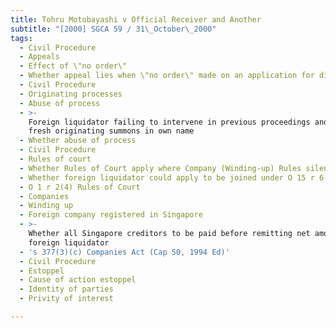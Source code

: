 ```yaml
---
title: Tohru Motobayashi v Official Receiver and Another
subtitle: "[2000] SGCA 59 / 31\_October\_2000"
tags:
  - Civil Procedure
  - Appeals
  - Effect of \"no order\"
  - Whether appeal lies when \"no order\" made on an application for directions
  - Civil Procedure
  - Originating processes
  - Abuse of process
  - >-
    Foreign liquidator failing to intervene in previous proceedings and filing
    fresh originating summons in own name
  - Whether abuse of process
  - Civil Procedure
  - Rules of court
  - Whether Rules of Court apply where Company (Winding-up) Rules silent
  - Whether foreign liquidator could apply to be joined under O 15 r 6
  - O 1 r 2(4) Rules of Court
  - Companies
  - Winding up
  - Foreign company registered in Singapore
  - >-
    Whether all Singapore creditors to be paid before remitting net amount to
    foreign liquidator
  - 's 377(3)(c) Companies Act (Cap 50, 1994 Ed)'
  - Civil Procedure
  - Estoppel
  - Cause of action estoppel
  - Identity of parties
  - Privity of interest

---
```



